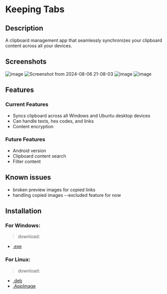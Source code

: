 # Keeping Tabs

## Description

 A clipboard management app that seamlessly synchronizes your clipboard content across all your devices.
 

## Screenshots

![image](https://github.com/user-attachments/assets/054ee953-7c3f-49b5-b78b-6a564b140dfc)
![Screenshot from 2024-08-06 21-08-03](https://github.com/user-attachments/assets/6a0e38a6-f49a-48e0-8b24-0f1851f22144)
![image](https://github.com/user-attachments/assets/5b620ea2-3628-44d8-a03e-9a63d55e361c)
![image](https://github.com/user-attachments/assets/39026c14-65cb-4a2c-9d6e-66107a255785)


## Features

### Current Features

- Syncs clipboard across all Windows and Ubuntu desktop devices
- Can handle texts, hex codes, and links
- Content encryption

### Future Features

- Android version
- Clipboard content search
- Filter content
  

  


    

## Known issues

   - broken preview images for copied links
   - handling copied images --excluded feature for now

    

## Installation

 ### For Windows:
  > download: 
   - [.exe](https://github.com/aminosyangtti/keeping-tabs/releases/download/v1.0.1/keeping-tabs-Setup-1.0.1.exe)
    
 ### For Linux:
  
  > download: 
  - [.deb](https://github.com/aminosyangtti/keeping-tabs/releases/download/v1.0.1/keeping-tabs_1.0.1_amd64.deb)
  - [.AppImage](https://github.com/aminosyangtti/keeping-tabs/releases/download/v1.0.1/keeping-tabs-1.0.1.AppImage)
